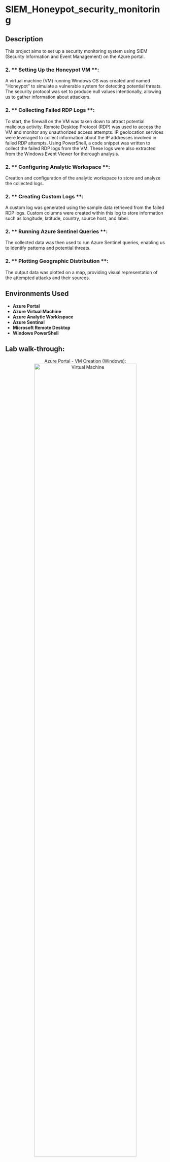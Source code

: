 # SIEM_Honeypot_security_monitoring


<h2>Description</h2>

This project aims to set up a security monitoring system using SIEM (Security Information and Event Management) on the Azure portal.

<h3> 2. ** Setting Up the Honeypot VM **: </h3>
A virtual machine (VM) running Windows OS was created and named "Honeypot" to simulate a vulnerable system for detecting potential threats. The security protocol was set to produce null values intentionally, allowing us to gather information about attackers.
<br />

<h3> 2. ** Collecting Failed RDP Logs **: </h3>
To start, the firewall on the VM was taken down to attract potential malicious activity. Remote Desktop Protocol (RDP) was used to access the VM and monitor any unauthorized 
access attempts. IP geolocation services were leveraged to collect information about the IP addresses involved in failed RDP attempts.
Using PowerShell, a code snippet was written to collect the failed RDP logs from the VM. These logs were also extracted from the Windows Event Viewer for thorough analysis.

<h3> 2. ** Configuring Analytic Workspace **: </h3>  
Creation and configuration of the analytic workspace to store and analyze the collected logs.


<h3> 2. ** Creating Custom Logs **: </h3>
A custom log was generated using the sample data retrieved from the failed RDP logs. Custom columns were created within this log to store information such as longitude, latitude, country, source host, and label.

<h3> 2. ** Running Azure Sentinel Queries **: </h3>
The collected data was then used to run Azure Sentinel queries, enabling us to identify patterns and potential threats. 

<h3> 2. ** Plotting Geographic Distribution **: </h3>
The output data was plotted on a map, providing visual representation of the attempted attacks and their sources.


<h2>Environments Used </h2>

- <b> Azure Portal </b> 
- <b> Azure Virtual Machine </b> 
-  <b> Azure Analytic Workkspace </b> 
-  <b> Azure Sentinal  </b> 
-  <b> Microsoft Remote Desktop </b> 
-  <b> Windows PowerShell </b> 

<h2> Lab walk-through:</h2>

<p align="center">
 </b>  Azure Portal - VM Creation (Windows): <br/>
<img src="https://i.imgur.com/JhJ5sp1.png" width="80%" alt=" Virtual Machine"/>
<br />
<br />
<p align="center">
 </b>  Remote Desktop Access to Honeypot <br/>
<img src="https://i.imgur.com/K5hbsqw.png" height="80%" width="80%" alt="hospitality Network"/>
<br />
<br />
<p align="center">
</b> Analyzing Network Configuration and Connectivity <br/>
<img src="https://i.imgur.com/eS2pawF.png " height="80%" width="80%" alt="hospitality Network"/>
<br />
<br />
<p align="center">
</b> Displaying Interface IP Addresses and Status <br/>
<img src="https://i.imgur.com/x0Ai9t1.png " height="80%" width="80%" alt="hospitality Network"/>
<br />
<br />

<p align="center">
</b> Displaying VLAN Settings and Assignment <br/>
<img src="https://i.imgur.com/0mBzyoO.png " height="80%" width="80%" alt="hospitality Network"/>
<br />
<br />


<!--
 ```diff
- text in red
+ text in green
! text in orange
# text in gray
@@ text in purple (and bold)@@
```
--!>

